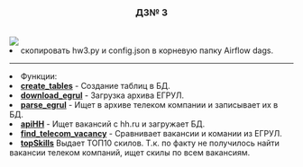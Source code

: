 <html>
<h3  align="center">ДЗ№ 3</h3><br>
<img src="https://github.com/Alexe70/middle_python/tree/main/03/AirFlowGraph.jpg">
<li>скопировать hw3.py и config.json в корневую папку Airflow dags.
<br>
<hr>
<li>Функции:<br>
<li><b><u>create_tables</u></b> -  Создание таблиц в БД.<br>
<li> <b><u>download_egrul</u></b> - Загрузка архива ЕГРУЛ.
<li><b><u>parse_egrul</u></b>   -  Ищет в архиве телеком компании и записывает их в БД.
<li><b><u>apiHH</u></b>  - Ищет вакансий с hh.ru и загружает БД.
<li><b><u>find_telecom_vacancy</u></b>   - Сравнивает вакансии и комании из ЕГРУЛ.
<li><b><u>topSkills</u></b>  Выдает ТОП10 скилов. Т.к. по факту не получилось найти вакансии телеком компаний, ищет скилы по всем вакансиям. 


</html>

